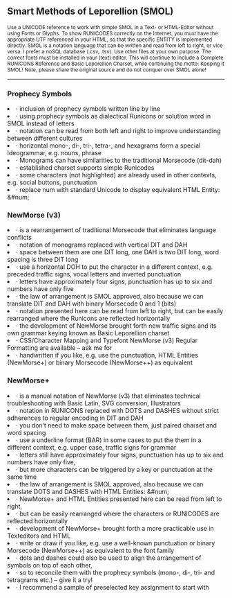 <h2>Smart Methods of Leporellion (SMOL)</h2>
<small>Use a UNICODE reference to work with simple SMOL in a Text- or HTML-Editor without using Fonts or Glyphs. To show RUNICODES correctly on the Internet, you must have the appropriate UTF referenced in your HTML, so that the specific ENTITY is implemented directly. SMOL is a notation language that can be written and read from left to right, or vice versa. I prefer a noSQL database (.csv, .tsv). Use other files at your own purpose. The correct fonts must be installed in your (text) editor. This will continue to include a Complete RUNICONS Reference and Basic Leporellion Charset, while continuing the motto: Keeping it SMOL! Note, please share the original source and do not conquer over SMOL alone!</small>
<hr>
<h3>Prophecy Symbols</h3>
<li>⋅ inclusion of prophecy symbols written line by line</li>
<li>⋅ using prophecy symbols as dialectical Runicons or solution word in SMOL instead of letters</li>
<li>⋅ notation can be read from both left and right to improve understanding between different cultures</li>
<li>⋅ horizontal mono-, di-, tri-, tetra-, and hexagrams form a special Ideogrammar, e.g. nouns, phrase</li>
<li>⋅ Monograms can have similarities to the traditional Morsecode (dit-dah)</li>
<li>⋅ established charset supports simple Runicodes</li>
<li>⋅ some characters (not highlighted) are already used in other contexts, e.g. social buttons, punctuation</li>
<li>⋅ replace num with standard Unicode to display equivalent HTML Entity:  &#num;</li>
<h3>NewMorse (v3)</h3>
<li>⋅ is a rearrangement of traditional Morsecode that eliminates language conflicts</li>
<li>⋅ notation of monograms replaced with vertical DIT and DAH</li>
<li>⋅ space between them are one DIT long, one DAH is two DIT long, word spacing is three DIT long</li>
<li>⋅ use a horizontal DOH to put the character in a different context, e.g. preceded traffic signs, vocal letters and inverted punctuation</li>
<li>⋅ letters have approximately four signs, punctuation has up to six and numbers have only five</li>
<li>⋅ the law of arrangement is SMOL approved, also because we can translate DIT and DAH with binary Morsecode 0 and 1 (bits)</li>
<li>⋅ notation presented here can be read from left to right, but can be easily rearranged where the Runicons are reflected horizontally</li>  
<li>⋅ the development of NewMorse brought forth new traffic signs and its own grammar keying known as Basic Leporellion charset</li>
<li>⋅ CSS/Character Mapping and Typefont NewMorse (v3) Regular Formatting are available – ask me for</li>
<li>⋅ handwritten if you like, e.g. use the punctuation, HTML Entities (NewMorse+) or binary Morsecode (NewMorse++) as equivalent</li>
<h3>NewMorse+</h3>
<li>⋅ is a manual notation of NewMorse (v3) that eliminates technical troubleshooting with Basic Latin, SVG conversion, Illustrators</li>
<li>⋅ notation in RUNICONS replaced with DOTS and DASHES without strict adherences to regular encoding in DIT and DAH</li>
<li>⋅ you don’t need to make space between them, just paired charset and word spacing</li>
<li>⋅ use a underline format (BAR) in some cases to put the them in a different context, e.g. upper case, traffic signs for grammar</li>
<li>⋅ letters still have approximately four signs, punctuation has up to six and numbers have only five,</li> 
<li>⋅ but more characters can be triggered by a key or punctuation at the same time</li>  
<li>⋅ the law of arrangement is SMOL approved, also because we can translate DOTS and DASHES with HTML Entities: &#num;</li>
<li>⋅ NewMorse+ and HTML Entities presented here can be read from left to right,</li> 
<li>⋅ but can be easily rearranged where the characters or RUNICODES are reflected horizontally</li>  
<li>⋅ development of NewMorse+ brought forth a more practicable use in Texteditors and HTML</li>
<li>⋅ write or draw if you like, e.g. use a well-known punctuation or binary Morsecode (NewMorse++) as equivalent to the font family</li>
<li>⋅ dots and dashes could also be used to align the arrangement of symbols on top of each other,</li> 
<li>⋅ so to reconcile them with the prophecy symbols (mono-, di-, tri- and tetragrams etc.) – give it a try!</li>
<li>⋅ I recommend a sample of preselected key assignment to start with</li>
